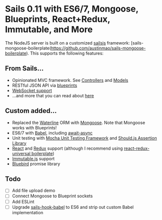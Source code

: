# Sails 0.11 with ES6/7, Mongoose, Blueprints, React+Redux, Immutable, and More

The NodeJS server is built on a customized [sailsjs](http://sailsjs.org/) framework: [sails-mongoose-boilerplate(https://github.com/austinmao/sails-mongoose-boilerplate). This supports the following features:

## From Sails...

* Opinionated MVC framework. See [Controllers](http://sailsjs.org/documentation/concepts/controllers) and [Models](http://sailsjs.org/documentation/concepts/models-and-orm)
* RESTful JSON API via [blueprints](http://sailsjs.org/documentation/reference/blueprint-api)
* [WebSocket support](http://sailsjs.org/documentation/reference/web-sockets/socket-client)
* ...and more that you can read about [here](http://sailsjs.org/documentation/concepts/file-uploads)

## Custom added...

* Replaced the [Waterline](https://github.com/balderdashy/waterline) ORM with [Mongoose](http://mongoosejs.com/). Note that Mongoose works with Blueprints!
* ES6/7 with [Babel](https://babeljs.io/), including [await-async](https://www.twilio.com/blog/2015/10/asyncawait-the-hero-javascript-deserved.html)
* Unit testing with [Mocha Unit Testing Framework](https://mochajs.org) and [Should.js Assertion Library](https://shouldjs.github.io/)
* [React](https://facebook.github.io/react/) and [Redux](http://rackt.org/redux/index.html) support (although I recommend using [react-redux-universal boilerplate](https://github.com/erikras/react-redux-universal-hot-example))
* [Immutable.js](https://facebook.github.io/immutable-js/) support
* [Bluebird](http://bluebirdjs.com/) promise library

## Todo

- [ ] Add file upload demo
- [ ] Connect Mongoose to Blueprint sockets
- [ ] Add ESLint
- [ ] Upgrade [sails-hook-babel](https://github.com/artificialio/sails-hook-babel) to ES6 and strip out custom Babel implementation